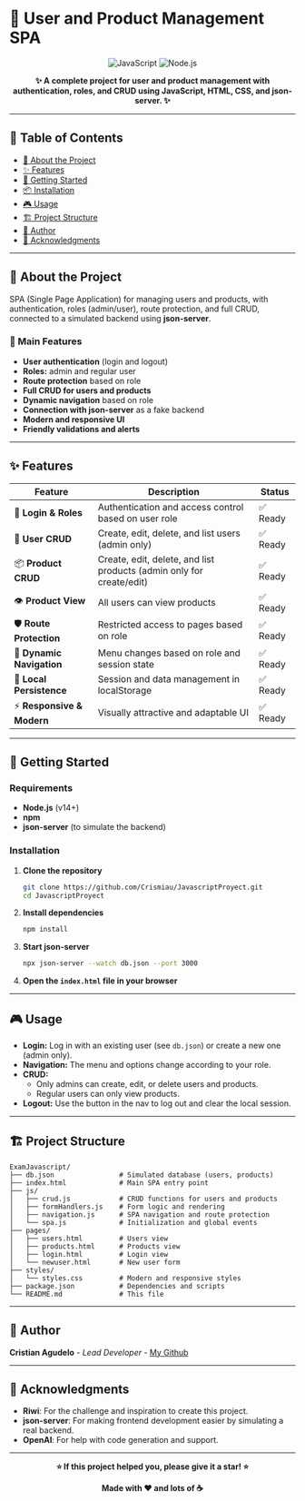 # 🚀 User and Product Management SPA

<div align="center">

![JavaScript](https://img.shields.io/badge/JavaScript-F7DF1E?style=for-the-badge&logo=javascript&logoColor=black)
![Node.js](https://img.shields.io/badge/Node.js-43853D?style=for-the-badge&logo=node.js&logoColor=white)

**✨ A complete project for user and product management with authentication, roles, and CRUD using JavaScript, HTML, CSS, and json-server. ✨**

</div>

---

## 📖 Table of Contents

- [🎯 About the Project](#-about-the-project)
- [✨ Features](#-features)
- [🚀 Getting Started](#-getting-started)
- [📦 Installation](#-installation)
- [🎮 Usage](#-usage)
- [🏗️ Project Structure](#️-project-structure)
- [👥 Author](#-author)
- [🙏 Acknowledgments](#-acknowledgments)

---

## 🎯 About the Project

SPA (Single Page Application) for managing users and products, with authentication, roles (admin/user), route protection, and full CRUD, connected to a simulated backend using **json-server**.

### 🌟 Main Features

- **User authentication** (login and logout)
- **Roles:** admin and regular user
- **Route protection** based on role
- **Full CRUD for users and products**
- **Dynamic navigation** based on role
- **Connection with json-server** as a fake backend
- **Modern and responsive UI**
- **Friendly validations and alerts**

---

## ✨ Features

| Feature                    | Description                                                          | Status   |
| -------------------------- | -------------------------------------------------------------------- | -------- |
| 🔐 **Login & Roles**       | Authentication and access control based on user role                 | ✅ Ready |
| 👤 **User CRUD**           | Create, edit, delete, and list users (admin only)                    | ✅ Ready |
| 📦 **Product CRUD**        | Create, edit, delete, and list products (admin only for create/edit) | ✅ Ready |
| 👁️ **Product View**        | All users can view products                                          | ✅ Ready |
| 🛡️ **Route Protection**    | Restricted access to pages based on role                             | ✅ Ready |
| 🧭 **Dynamic Navigation**  | Menu changes based on role and session state                         | ✅ Ready |
| 💾 **Local Persistence**   | Session and data management in localStorage                          | ✅ Ready |
| ⚡ **Responsive & Modern** | Visually attractive and adaptable UI                                 | ✅ Ready |

---

## 🚀 Getting Started

### Requirements

- **Node.js** (v14+)
- **npm**
- **json-server** (to simulate the backend)

### Installation

1. **Clone the repository**
   ```bash
   git clone https://github.com/Crismiau/JavascriptProyect.git
   cd JavascriptProyect
   ```
2. **Install dependencies**
   ```bash
   npm install
   ```
3. **Start json-server**
   ```bash
   npx json-server --watch db.json --port 3000
   ```
4. **Open the `index.html` file in your browser**

---

## 🎮 Usage

- **Login:** Log in with an existing user (see `db.json`) or create a new one (admin only).
- **Navigation:** The menu and options change according to your role.
- **CRUD:**
  - Only admins can create, edit, or delete users and products.
  - Regular users can only view products.
- **Logout:** Use the button in the nav to log out and clear the local session.

---

## 🏗️ Project Structure

```
ExamJavascript/
├── db.json                # Simulated database (users, products)
├── index.html             # Main SPA entry point
├── js/
│   ├── crud.js            # CRUD functions for users and products
│   ├── formHandlers.js    # Form logic and rendering
│   ├── navigation.js      # SPA navigation and route protection
│   └── spa.js             # Initialization and global events
├── pages/
│   ├── users.html         # Users view
│   ├── products.html      # Products view
│   ├── login.html         # Login view
│   └── newuser.html       # New user form
├── styles/
│   └── styles.css         # Modern and responsive styles
├── package.json           # Dependencies and scripts
└── README.md              # This file
```

---

## 👥 Author

**Cristian Agudelo** - _Lead Developer_ - [My Github](https://github.com/crismiau)

---

## 🙏 Acknowledgments

- **Riwi**: For the challenge and inspiration to create this project.
- **json-server**: For making frontend development easier by simulating a real backend.
- **OpenAI**: For help with code generation and support.

---

<div align="center">

**⭐ If this project helped you, please give it a star! ⭐**

**Made with ❤️ and lots of ☕**

</div>
